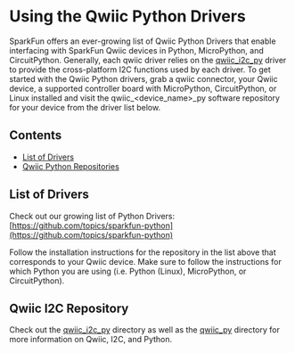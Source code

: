 # Using the Qwiic Python Drivers
SparkFun offers an ever-growing list of Qwiic Python Drivers that enable interfacing with SparkFun Qwiic devices in Python, MicroPython, and CircuitPython. Generally, each qwiic driver relies on the [qwiic_i2c_py](https://github.com/sparkfun/Qwiic_I2C_Py) driver to provide the cross-platform I2C functions used by each driver. To get started with the Qwiic Python drivers, grab a qwiic connector, your Qwiic device, a supported controller board with MicroPython, CircuitPython, or Linux installed and visit the qwiic_<device_name>_py software repository for your device from the driver list below.

## Contents
* [List of Drivers](#list-of-drivers)
* [Qwiic Python Repositories](#qwiic-i2c-repository)

## List of Drivers
Check out our growing list of Python Drivers: [https://github.com/topics/sparkfun-python](https://github.com/topics/sparkfun-python)

Follow the installation instructions for the repository in the list above that corresponds to your Qwiic device. Make sure to follow the instructions for which Python you are using (i.e. Python (Linux), MicroPython, or CircuitPython).

## Qwiic I2C Repository
Check out the [qwiic_i2c_py](https://github.com/sparkfun/Qwiic_I2C_Py) directory as well as the [qwiic_py](https://github.com/sparkfun/Qwiic_Py) directory for more information on Qwiic, I2C, and Python.